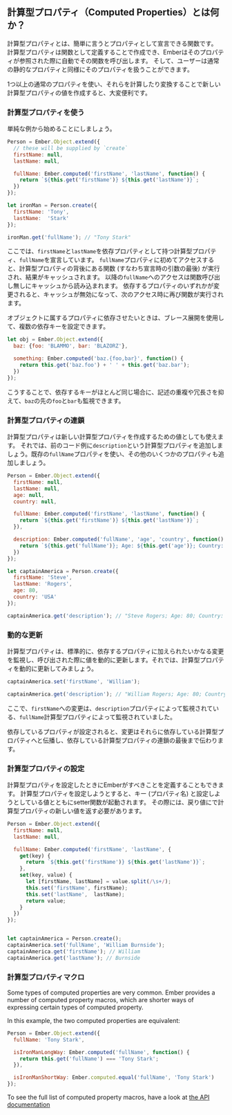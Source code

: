 ## 計算型プロパティ（Computed Properties）とは何か？

計算型プロパティとは、簡単に言うとプロパティとして宣言できる関数です。 計算型プロパティは関数として定義することで作成でき、Emberはそのプロパティが参照された際に自動でその関数を呼び出します。 そして、ユーザーは通常の静的なプロパティと同様にそのプロパティを扱うことができます。

1つ以上の通常のプロパティを使い、それらを計算したり変換することで新しい計算型プロパティの値を作成すると、大変便利です。

### 計算型プロパティを使う

単純な例から始めることにしましょう。

```javascript
Person = Ember.Object.extend({
  // these will be supplied by `create`
  firstName: null,
  lastName: null,

  fullName: Ember.computed('firstName', 'lastName', function() {
    return `${this.get('firstName')} ${this.get('lastName')}`;
  })
});

let ironMan = Person.create({
  firstName: 'Tony',
  lastName:  'Stark'
});

ironMan.get('fullName'); // "Tony Stark"
```

ここでは、`firstName`と`lastName`を依存プロパティとして持つ計算型プロパティ、`fullName`を宣言しています。 `fullName`プロパティに初めてアクセスすると、計算型プロパティの背後にある関数 (すなわち宣言時の引数の最後) が実行され、結果がキャッシュされます。 以降の`fullName`へのアクセスは関数呼び出し無しにキャッシュから読み込まれます。 依存するプロパティのいずれかが変更されると、キャッシュが無効になって、次のアクセス時に再び関数が実行されます。

オブジェクトに属するプロパティに依存させたいときは、ブレース展開を使用して、複数の依存キーを設定できます。

```javascript
let obj = Ember.Object.extend({
  baz: {foo: 'BLAMMO', bar: 'BLAZORZ'},

  something: Ember.computed('baz.{foo,bar}', function() {
    return this.get('baz.foo') + ' ' + this.get('baz.bar');
  })
});
```

こうすることで、依存するキーがほとんど同じ場合に、記述の重複や冗長さを抑えて、`baz`の先の`foo`と`bar`も監視できます。

### 計算型プロパティの連鎖

計算型プロパティは新しい計算型プロパティを作成するための値としても使えます。 それでは、前のコード例に`description`という計算型プロパティを追加しましょう。既存の`fullName`プロパティを使い、その他のいくつかのプロパティも追加しましょう。

```javascript
Person = Ember.Object.extend({
  firstName: null,
  lastName: null,
  age: null,
  country: null,

  fullName: Ember.computed('firstName', 'lastName', function() {
    return `${this.get('firstName')} ${this.get('lastName')}`;
  }),

  description: Ember.computed('fullName', 'age', 'country', function() {
    return `${this.get('fullName')}; Age: ${this.get('age')}; Country: ${this.get('country')}`;
  })
});

let captainAmerica = Person.create({
  firstName: 'Steve',
  lastName: 'Rogers',
  age: 80,
  country: 'USA'
});

captainAmerica.get('description'); // "Steve Rogers; Age: 80; Country: USA"
```

### 動的な更新

計算型プロパティは、標準的に、依存するプロパティに加えられたいかなる変更を監視し、呼び出された際に値を動的に更新します。それでは、計算型プロパティを動的に更新してみましょう。

```javascript
captainAmerica.set('firstName', 'William');

captainAmerica.get('description'); // "William Rogers; Age: 80; Country: USA"
```

ここで、`firstName`への変更は、`description`プロパティによって監視されている、`fullName`計算型プロパティによって監視されていました。

依存しているプロパティが設定されると、変更はそれらに依存している計算型プロパティへと伝播し、依存している計算型プロパティの連鎖の最後まで伝わります。

### 計算型プロパティの設定

計算型プロパティを設定したときにEmberがすべきことを定義することもできます。 計算型プロパティを設定しようとすると、キー (プロパティ名) と設定しようとしている値とともにsetter関数が起動されます。 その際には、戻り値にで計算型プロパティの新しい値を返す必要があります。

```javascript
Person = Ember.Object.extend({
  firstName: null,
  lastName: null,

  fullName: Ember.computed('firstName', 'lastName', {
    get(key) {
      return `${this.get('firstName')} ${this.get('lastName')}`;
    },
    set(key, value) {
      let [firstName, lastName] = value.split(/\s+/);
      this.set('firstName', firstName);
      this.set('lastName',  lastName);
      return value;
    }
  })
});


let captainAmerica = Person.create();
captainAmerica.set('fullName', 'William Burnside');
captainAmerica.get('firstName'); // William
captainAmerica.get('lastName'); // Burnside
```

### 計算型プロパティマクロ

Some types of computed properties are very common. Ember provides a number of computed property macros, which are shorter ways of expressing certain types of computed property.

In this example, the two computed properties are equivalent:

```javascript
Person = Ember.Object.extend({
  fullName: 'Tony Stark',

  isIronManLongWay: Ember.computed('fullName', function() {
    return this.get('fullName') === 'Tony Stark';
  }),

  isIronManShortWay: Ember.computed.equal('fullName', 'Tony Stark')
});
```

To see the full list of computed property macros, have a look at [the API documentation](http://emberjs.com/api/classes/Ember.computed.html)